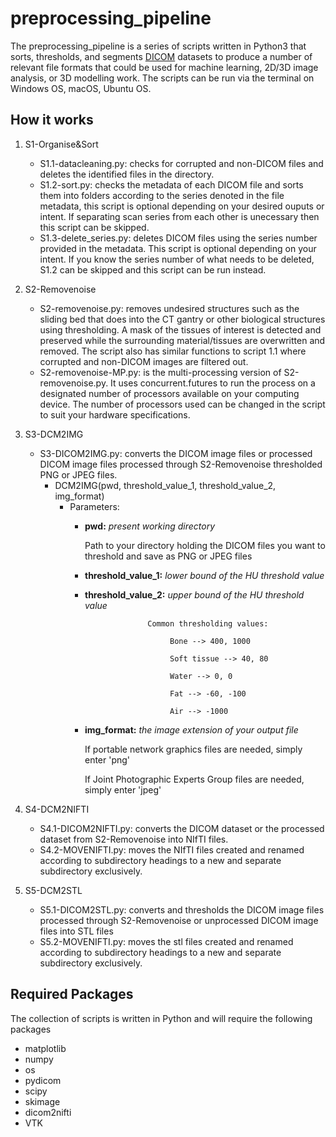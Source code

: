 # preprocessing_pipeline

The preprocessing_pipeline is a series of scripts written in Python3 that sorts, thresholds, and segments [DICOM](https://www.dicomstandard.org/about/) datasets to produce a number of relevant file formats that could be used for machine learning, 2D/3D image analysis, or 3D modelling work. The scripts can be run via the terminal on Windows OS, macOS, Ubuntu OS.

## How it works
1) S1-Organise&Sort
    - S1.1-datacleaning.py: checks for corrupted and non-DICOM files and deletes the identified files in the directory.
    - S1.2-sort.py: checks the metadata of each DICOM file and sorts them into folders according to the series denoted in the file metadata, this script is optional    depending on your desired ouputs or intent. If separating scan series from each other is unecessary then this script can be skipped.
    - S1.3-delete_series.py: deletes DICOM files using the series number provided in the metadata. This script is optional depending on your intent. If you know the series number of what needs to be deleted, S1.2 can be skipped and this script can be run instead. 

2) S2-Removenoise
    - S2-removenoise.py: removes undesired structures such as the sliding bed that does into the CT gantry or other biological structures using thresholding. A mask of the tissues of interest is detected and preserved while the surrounding material/tissues are overwritten and removed. The script also has similar functions to script 1.1 where corrupted and non-DICOM images are filtered out.
    - S2-removenoise-MP.py: is the multi-processing version of S2-removenoise.py. It uses concurrent.futures to run the process on a designated number of processors available on your computing device. The number of processors used can be changed in the script to suit your hardware specifications.

3) S3-DCM2IMG
    - S3-DICOM2IMG.py: converts the DICOM image files or processed DICOM image files processed through S2-Removenoise thresholded PNG or JPEG files.
        - DCM2IMG(pwd, threshold_value_1, threshold_value_2,  img_format)
            - Parameters:
                - **pwd:** _present working directory_
                
                    Path to your directory holding the DICOM files you want to threshold and save as PNG or JPEG files
                - **threshold_value_1:** _lower bound of the HU threshold value_
                - **threshold_value_2:** _upper bound of the HU threshold value_                   
                    
                                    Common thresholding values:

                                         Bone --> 400, 1000

                                         Soft tissue --> 40, 80

                                         Water --> 0, 0

                                         Fat --> -60, -100

                                         Air --> -1000
                - **img_format:** _the image extension of your output file_                  
                    
                    If portable network graphics files are needed, simply enter 'png'
                    
                    If Joint Photographic Experts Group files are needed, simply enter 'jpeg'

4) S4-DCM2NIFTI
    - S4.1-DICOM2NIFTI.py: converts the DICOM dataset or the processed dataset from S2-Removenoise into NIfTI files.
    - S4.2-MOVENIFTI.py: moves the NIfTI files created and renamed according to subdirectory headings to a new and separate subdirectory exclusively.

5) S5-DCM2STL
    - S5.1-DICOM2STL.py: converts and thresholds the DICOM image files processed through S2-Removenoise or unprocessed DICOM image files into STL files
    - S5.2-MOVENIFTI.py: moves the stl files created and renamed according to subdirectory headings to a new and separate subdirectory exclusively.
## Required Packages
The collection of scripts is written in Python and will require the following packages
- matplotlib
- numpy
- os
- pydicom
- scipy
- skimage
- dicom2nifti
- VTK
